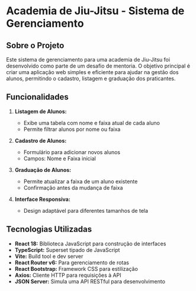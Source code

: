 # Academia de Jiu-Jitsu - Sistema de Gerenciamento

## Sobre o Projeto

Este sistema de gerenciamento para uma academia de Jiu-Jitsu foi desenvolvido como parte de um desafio de mentoria. O objetivo principal é criar uma aplicação web simples e eficiente para ajudar na gestão dos alunos, permitindo o cadastro, listagem e graduação dos praticantes.

## Funcionalidades

1. **Listagem de Alunos:**
   - Exibe uma tabela com nome e faixa atual de cada aluno
   - Permite filtrar alunos por nome ou faixa

2. **Cadastro de Alunos:**
   - Formulário para adicionar novos alunos
   - Campos: Nome e Faixa inicial

3. **Graduação de Alunos:**
   - Permite atualizar a faixa de um aluno existente
   - Confirmação antes da mudança de faixa

4. **Interface Responsiva:**
   - Design adaptável para diferentes tamanhos de tela

## Tecnologias Utilizadas

- **React 18:** Biblioteca JavaScript para construção de interfaces
- **TypeScript:** Superset tipado de JavaScript
- **Vite:** Build tool e dev server
- **React Router v6:** Para gerenciamento de rotas
- **React Bootstrap:** Framework CSS para estilização
- **Axios:** Cliente HTTP para requisições à API
- **JSON Server:** Simula uma API RESTful para desenvolvimento
